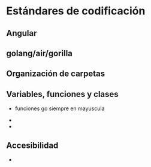 # Estándares de codificación

## Angular

## golang/air/gorilla

## Organización de carpetas

## Variables, funciones y clases

- funciones go siempre en mayuscula
-

-

## Accesibilidad

-

